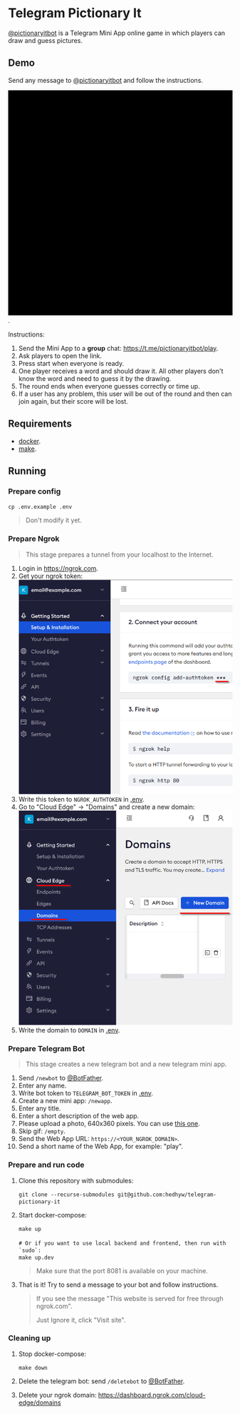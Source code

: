 # Telegram Pictionary It

[@pictionaryitbot](https://t.me/pictionaryitbot) is a Telegram Mini App online game in which players can draw and guess pictures.

## Demo

Send any message to [@pictionaryitbot](https://t.me/pictionaryitbot) and follow the instructions.

![Demo of the gameplay](assets/demo.gif).

Instructions:
1. Send the Mini App to a **group** chat: https://t.me/pictionaryitbot/play.
2. Ask players to open the link.
3. Press start when everyone is ready.
4. One player receives a word and should draw it. All other players don't know the word and need to guess it by the drawing.
5. The round ends when everyone guesses correctly or time up.
6. If a user has any problem, this user will be out of the round and then can join again, but their score will be lost.

## Requirements

- [docker](https://www.docker.com/products/docker-desktop/).
- [make](https://en.wikipedia.org/wiki/Make_(software)).

## Running

### Prepare config

```
cp .env.example .env
```
> Don't modify it yet.

### Prepare Ngrok

> This stage prepares a tunnel from your localhost to the Internet.

1. Login in https://ngrok.com.
2. Get your ngrok token:
    ![ngrok token](assets/ngrok-token.png)
3. Write this token to `NGROK_AUTHTOKEN` in [.env](.env).
4. Go to "Cloud Edge" -> "Domains" and create a new domain:
    ![ngrok domain](assets/ngrok-domain.png)
5. Write the domain to `DOMAIN` in [.env](.env).

### Prepare Telegram Bot

> This stage creates a new telegram bot and a new telegram mini app.

1. Send `/newbot` to [@BotFather](https://t.me/BotFather).
2. Enter any name.
3. Write bot token to `TELEGRAM_BOT_TOKEN` in [.env](.env).
4. Create a new mini app: `/newapp`.
5. Enter any title.
6. Enter a short description of the web app.
7. Please upload a photo, 640x360 pixels. You can use [this one](assets/undraw_art_cover.png).
8. Skip gif: `/empty`.
9. Send the Web App URL: `https://<YOUR_NGROK_DOMAIN>`.
10. Send a short name of the Web App, for example: "play".

### Prepare and run code

1. Clone this repository with submodules:
    ```shell
    git clone --recurse-submodules git@github.com:hedhyw/telegram-pictionary-it
    ```
2. Start docker-compose:
    ```shell
    make up

    # Or if you want to use local backend and frontend, then run with `sudo`:
    make up.dev
    ```
    > Make sure that the port 8081 is available on your machine.
3. That is it! Try to send a message to your bot and follow instructions.
    > If you see the message "This website is served for free through ngrok.com".
    >
    > Just Ignore it, click "Visit site".

### Cleaning up

1. Stop docker-compose:

    ```shell
    make down
    ```
2. Delete the telegram bot:
    send `/deletebot` to [@BotFather](https://t.me/BotFather).
3. Delete your ngrok domain:
   https://dashboard.ngrok.com/cloud-edge/domains
